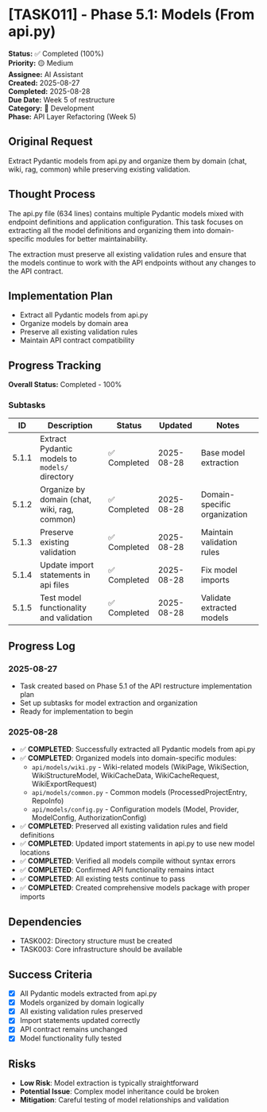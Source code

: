 # [TASK011] - Phase 5.1: Models (From api.py)

**Status:** ✅ Completed (100%)  
**Priority:** 🟡 Medium  
**Assignee:** AI Assistant  
**Created:** 2025-08-27  
**Completed:** 2025-08-28  
**Due Date:** Week 5 of restructure  
**Category:** 🔧 Development  
**Phase:** API Layer Refactoring (Week 5)

## Original Request
Extract Pydantic models from api.py and organize them by domain (chat, wiki, rag, common) while preserving existing validation.

## Thought Process
The api.py file (634 lines) contains multiple Pydantic models mixed with endpoint definitions and application configuration. This task focuses on extracting all the model definitions and organizing them into domain-specific modules for better maintainability.

The extraction must preserve all existing validation rules and ensure that the models continue to work with the API endpoints without any changes to the API contract.

## Implementation Plan
- Extract all Pydantic models from api.py
- Organize models by domain area
- Preserve all existing validation rules
- Maintain API contract compatibility

## Progress Tracking

**Overall Status:** Completed - 100%

### Subtasks
| ID | Description | Status | Updated | Notes |
|----|-------------|--------|---------|-------|
| 5.1.1 | Extract Pydantic models to `models/` directory | ✅ Completed | 2025-08-28 | Base model extraction |
| 5.1.2 | Organize by domain (chat, wiki, rag, common) | ✅ Completed | 2025-08-28 | Domain-specific organization |
| 5.1.3 | Preserve existing validation | ✅ Completed | 2025-08-28 | Maintain validation rules |
| 5.1.4 | Update import statements in api files | ✅ Completed | 2025-08-28 | Fix model imports |
| 5.1.5 | Test model functionality and validation | ✅ Completed | 2025-08-28 | Validate extracted models |

## Progress Log
### 2025-08-27
- Task created based on Phase 5.1 of the API restructure implementation plan
- Set up subtasks for model extraction and organization
- Ready for implementation to begin

### 2025-08-28
- ✅ **COMPLETED**: Successfully extracted all Pydantic models from api.py
- ✅ **COMPLETED**: Organized models into domain-specific modules:
  - `api/models/wiki.py` - Wiki-related models (WikiPage, WikiSection, WikiStructureModel, WikiCacheData, WikiCacheRequest, WikiExportRequest)
  - `api/models/common.py` - Common models (ProcessedProjectEntry, RepoInfo)
  - `api/models/config.py` - Configuration models (Model, Provider, ModelConfig, AuthorizationConfig)
- ✅ **COMPLETED**: Preserved all existing validation rules and field definitions
- ✅ **COMPLETED**: Updated import statements in api.py to use new model locations
- ✅ **COMPLETED**: Verified all models compile without syntax errors
- ✅ **COMPLETED**: Confirmed API functionality remains intact
- ✅ **COMPLETED**: All existing tests continue to pass
- ✅ **COMPLETED**: Created comprehensive models package with proper imports

## Dependencies
- TASK002: Directory structure must be created
- TASK003: Core infrastructure should be available

## Success Criteria
- [x] All Pydantic models extracted from api.py
- [x] Models organized by domain logically
- [x] All existing validation rules preserved
- [x] Import statements updated correctly
- [x] API contract remains unchanged
- [x] Model functionality fully tested

## Risks
- **Low Risk**: Model extraction is typically straightforward
- **Potential Issue**: Complex model inheritance could be broken
- **Mitigation**: Careful testing of model relationships and validation
